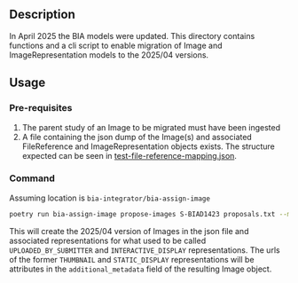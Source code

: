 ## Description
In April 2025 the BIA models were updated. This directory contains functions and a cli script to enable migration of Image and ImageRepresentation models to the 2025/04 versions.

## Usage
### Pre-requisites
1. The parent study of an Image to be migrated must have been ingested
2. A file containing the json dump of the Image(s) and associated FileReference and ImageRepresentation objects exists. The structure expected can be seen in [test-file-reference-mapping.json](../tests/test_data/migrate_to_2025_04_models/pre_2025_04_models/test-file-reference-mapping.json).

### Command
Assuming location is `bia-integrator/bia-assign-image`
```sh
poetry run bia-assign-image propose-images S-BIAD1423 proposals.txt --max-items 5
```

This will create the 2025/04 version of Images in the json file and associated representations for what used to be called `UPLOADED_BY_SUBMITTER` and `INTERACTIVE_DISPLAY` representations. The urls of the former `THUMBNAIL` and `STATIC_DISPLAY` representations will be attributes in the `additional_metadata` field of the resulting Image object.
